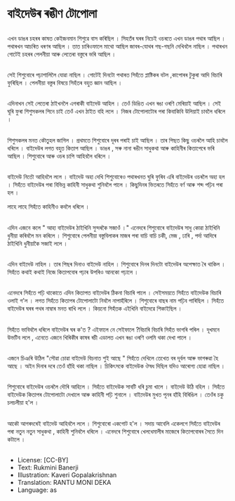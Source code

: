 # বাইদেউৰ ৰঙীণ টোপোলা

##
এখন ডাঙৰ চহৰৰ কাষত কেইজনমান শিশুৱে বাস কৰিছিল । সিহতঁৰ ঘৰৰ নিচেই ওচৰতে এখন ডাঙৰ পথাৰ আছিল । পথাৰখন আচৰিত ধৰণৰ আছিল । তাত চাৰিওফালে মাথো আছিল জাবৰ-যোথৰ গছ-গছনি দেখিবলৈ নাছিল । পথাৰখন গোটেই চহৰৰ পেলনীয়া আৰু লেতেৰা বস্তুৰে ভৰি আছিল ।

##
সেই শিশুবোৰে পঢ়াশালিলৈ যোৱা নাছিল ।
গোটেই দিনটো পথাৰত সিহঁতে প্লাষ্টিকৰ বটল ,কাপোৰৰ টুকুৰা আদি বিচাৰি ফুৰিছিল ।
পেলনীয়া বস্তুৰ বিষয়ে সিহঁতৰ বহুত জ্ঞান আছিল ।

##
এদিনাখন সেই লেতেৰা ঠাইখনলৈ এগৰাকী বাইদেউ আহিল ।
তেওঁ ডিঙিত এখন ৰঙা ওৰণি মেৰিয়াই আছিল ।
সেই ঘূৰি ফুৰা শিশুসকলৰ পিনে চাই তেওঁ এখন ঠাইত বহি ললে ।
নিজৰ টোপোলাটোৰ পৰা কিবাকিবি উলিয়াই চাবলৈ ধৰিলে ।

##
শিশুসকলৰ মনত কৌতুহল জাগিল । প্ৰথমতে শিশুবোৰে দূৰৰ পৰাই চাই আছিল ।
তাৰ পিছত কিছু ওচৰলৈ আহি চাবলৈ ধৰিলে ।
বাইদেউৰ লগত বহুত কিতাপ আছিল ।
ডাঙৰ , সৰু নানা ৰঙীন সাধুকথা আৰু কাহিনীৰ কিতাপেৰে ভৰি আছিল ।
শিশুবোৰে আৰু ওচৰ চাপি আহিবলৈ ধৰিলে ।

##
বাইদেউ নিতৌ আহিবলৈ ললে ।
বাইদেউ অহা দেখি শিশুবোৰেও পথাৰখনত ঘুৰি ফুৰিব এৰি বাইদেউৰ ওচৰলৈ অহা হল ।
সিহঁতে বাইদেউৰ পৰা বিভিন্ন কাহিনী সাধুকথা শুনিবলৈ পালে ।
কিছুদিনৰ ভিতৰতে সিহঁতে বৰ্ণ আৰু শব্দ পঢ়িব পৰা হল ।

লাহে লাহে সিহঁতে কাহিনীও কবলৈ ধৰিলে ।

##
এদিন এজনে কলে " আহা বাইদেউৰ ঠাইখিনি সুন্দৰকৈ সজাওঁ ।"
এনেদৰে শিশুবোৰে বাইদেউৰ সাধু কোৱা ঠাইখিনি ধুনীয়া কৰিবলৈ মন কৰিলে ।
শিশুবোৰে পেলনীয়া বস্তুবিলাকৰ মাজৰ পৰা বাচি বাচি চকী, মেজ , ঢাৰি , পৰ্দা আদিৰে ঠাইখিনি ধুনীয়াকৈ সজাই ললে ।

##
এদিন বাইদেউ নাহিল ।
তাৰ পিছৰ দিনাও বাইদেউ নাহিল ।
শিশুবোৰে দিনৰ দিনটো বাইদেউৰ অপেক্ষাত ৰৈ থাকিল ।
সিহঁতে কথাই কথাই নিজে কিতাপবোৰ পঢ়াৰ উপৰিও আনকো পঢ়ালে ।

##
এনেদৰে সিহঁতে পঢ়ি থাকোতে এদিন কিতাপত বাইদেউৰ ঠিকনা বিচাৰি পালে । সেইসময়তে সিহঁতে বাইদেউক বিচাৰি ওলাই গ'ল । লগত সিহঁতে কিতাপৰ টোপোলাটো নিবলৈ নাপাহঁৰিলে ।
শিশুবোৰে বাছৰ নাম পঢ়িব পাৰিছিল ।
সিহঁতে বাইদেউৰ ঘৰৰ পথৰ নাম্বাৰ মনত ৰাখি ললে ।
কিয়নো সিহঁতক এইখিনি বাইদেৱে শিকাইছিল ।

##
সিহঁতে ভাবিবলৈ ধৰিলে বাইদেউৰ ঘৰ ক'ত ?
এইফালে নে সেইফালে ?বিচাৰি বিচাৰি সিহঁত ভাগৰি পৰিল ।
দূখমনে উভটিব ললে , এনেতে এজনে খিৰিকীৰ কাষৰ ৰচী এডালত এখন ৰঙা ওৰণি ওলমি থকা দেখা পালে ।

##
এজনে চিঞৰি উঠিল "সৌৱা চোৱা বাইদেউ বিচনাত শুই আছে "
সিহঁতে দেখিলে তেখেত বৰ দূৰ্বল আৰু ভাগৰুৱা হৈ আছে ।
অইন দিনাৰ দৰে তেওঁ হাঁহি থকা নাছিল ।
চিকিৎসকে বাইদেউক ঔষধ দিছিল যদিও আৰোগ্য হোৱা নাছিল ।

##
শিশুবোৰে বাইদেউৰ ওচৰলৈ দৌৰি আহিলে ।
সিহঁতে বাইদেউক সাবটি ধৰি চুমা খালে । বাইদেউ উঠি বহিল ।
সিহঁতে বাইদেউক কিতাপৰ টোপোলাটো দেখালে আৰু কাহিনী পঢ়ি শুনালে ।
বাইদেউৰ মুখত পূনৰ হাঁহি বিৰিঙিল ।
তেওঁৰ চকু চলচলীয়া হ'ল ।

##
আকৌ আগৰদৰেই বাইদেউ আহিবলৈ ললে ।
শিশুবোৰো একগোট হ'ল ।
সদায় আবেলি একেলগে সিহঁতে বাইদেউৰ পৰা নতুন নতুন সাধুকথা , কাহিনী শুনিবলৈ ধৰিলে ।
এনেদৰে শিশুবোৰে খেলধেমালীৰ মাজেৰে কিতাপবোৰৰ সৈতে দিন কটালে ।

##
* License: [CC-BY]
* Text: Rukmini Banerji
* Illustration: Kaveri Gopalakrishnan
* Translation: RANTU MONI DEKA
* Language: as
